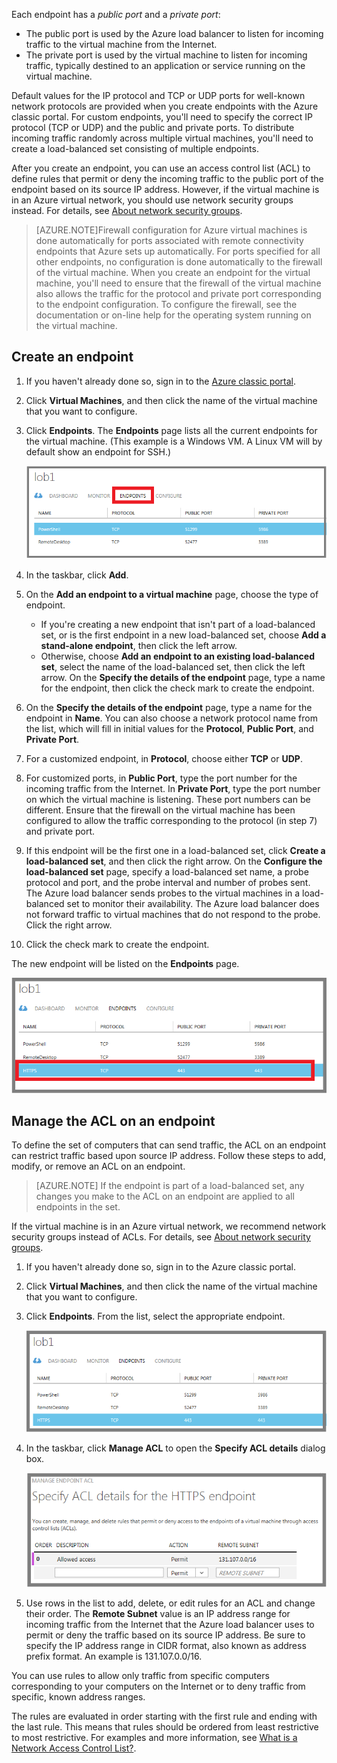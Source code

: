 
Each endpoint has a *public port* and a *private port*:

- The public port is used by the Azure load balancer to listen for incoming traffic to the virtual machine from the Internet.
- The private port is used by the virtual machine to listen for incoming traffic, typically destined to an application or service running on the virtual machine.

Default values for the IP protocol and TCP or UDP ports for well-known network protocols are provided when you create endpoints with the Azure classic portal. For custom endpoints, you'll need to specify the correct IP protocol (TCP or UDP) and the public and private ports. To distribute incoming traffic randomly across multiple virtual machines, you'll need to create a load-balanced set consisting of multiple endpoints.

After you create an endpoint, you can use an access control list (ACL) to define rules that permit or deny the incoming traffic to the public port of the endpoint based on its source IP address. However, if the virtual machine is in an Azure virtual network, you should use network security groups instead. For details, see [About network security groups](../articles/virtual-network/virtual-networks-nsg.md).

> [AZURE.NOTE]Firewall configuration for Azure virtual machines is done automatically for ports associated with remote connectivity endpoints that Azure sets up automatically. For ports specified for all other endpoints, no configuration is done automatically to the firewall of the virtual machine. When you create an endpoint for the virtual machine, you'll need to ensure that the firewall of the virtual machine also allows the traffic for the protocol and private port corresponding to the endpoint configuration. To configure the firewall, see the documentation or on-line help for the operating system running on the virtual machine.

## Create an endpoint

1.	If you haven't already done so, sign in to the [Azure classic portal](http://manage.windowsazure.com).
2.	Click **Virtual Machines**, and then click the name of the virtual machine that you want to configure.
3.	Click **Endpoints**. The **Endpoints** page lists all the current endpoints for the virtual machine. (This example is a Windows VM. A Linux VM will by default show an endpoint for SSH.)

	![Endpoints](./media/virtual-machines-common-classic-setup-endpoints/endpointswindows.png)

4.	In the taskbar, click **Add**.
5.	On the **Add an endpoint to a virtual machine** page, choose the type of endpoint.

	- If you're creating a new endpoint that isn't part of a load-balanced set, or is the first endpoint in a new load-balanced set, choose **Add a stand-alone endpoint**, then click the left arrow.
	- Otherwise, choose **Add an endpoint to an existing load-balanced set**, select the name of the load-balanced set, then click the left arrow. On the **Specify the details of the endpoint** page, type a name for the endpoint, then click the check mark to create the endpoint.

6.	On the **Specify the details of the endpoint** page, type a name for the endpoint in **Name**. You can also choose a network protocol name from the list, which will fill in initial values for the **Protocol**, **Public Port**, and **Private Port**.
7.	For a customized endpoint, in **Protocol**, choose either **TCP** or **UDP**.
8.	For customized ports, in **Public Port**, type the port number for the incoming traffic from the Internet. In **Private Port**, type the port number on which the virtual machine is listening. These port numbers can be different. Ensure that the firewall on the virtual machine has been configured to allow the traffic corresponding to the protocol (in step 7) and private port.
9.	If this endpoint will be the first one in a load-balanced set, click **Create a load-balanced set**, and then click the right arrow. On the **Configure the load-balanced set** page, specify a load-balanced set name, a probe protocol and port, and the probe interval and number of probes sent. The Azure load balancer sends probes to the virtual machines in a load-balanced set to monitor their availability. The Azure load balancer does not forward traffic to virtual machines that do not respond to the probe. Click the right arrow.
10.	Click the check mark to create the endpoint.

The new endpoint will be listed on the **Endpoints** page.

![Endpoint creation successful](./media/virtual-machines-common-classic-setup-endpoints/endpointwindowsnew.png)

 

## Manage the ACL on an endpoint

To define the set of computers that can send traffic, the ACL on an endpoint can restrict traffic based upon source IP address. Follow these steps to add, modify, or remove an ACL on an endpoint.

> [AZURE.NOTE] If the endpoint is part of a load-balanced set, any changes you make to the ACL on an endpoint are applied to all endpoints in the set.

If the virtual machine is in an Azure virtual network, we recommend network security groups instead of ACLs. For details, see [About network security groups](../articles/virtual-network/virtual-networks-nsg.md).

1.	If you haven't already done so, sign in to the Azure classic portal.
2.	Click **Virtual Machines**, and then click the name of the virtual machine that you want to configure.
3.	Click **Endpoints**. From the list, select the appropriate endpoint.

    ![ACL list](./media/virtual-machines-common-classic-setup-endpoints/EndpointsShowsDefaultEndpointsForVM.png)

5.	In the taskbar, click **Manage ACL** to open the **Specify ACL details** dialog box.

    ![Specify ACL details](./media/virtual-machines-common-classic-setup-endpoints/EndpointACLdetails.png)

6.	Use rows in the list to add, delete, or edit rules for an ACL and change their order. The **Remote Subnet** value is an IP address range for incoming traffic from the Internet that the Azure load balancer uses to permit or deny the traffic based on its source IP address. Be sure to specify the IP address range in CIDR format, also known as address prefix format. An example is 131.107.0.0/16.

You can use rules to allow only traffic from specific computers corresponding to your computers on the Internet or to deny traffic from specific, known address ranges.

The rules are evaluated in order starting with the first rule and ending with the last rule. This means that rules should be ordered from least restrictive to most restrictive. For examples and more information, see [What is a Network Access Control List?](../articles/virtual-network/virtual-networks-acl.md).






